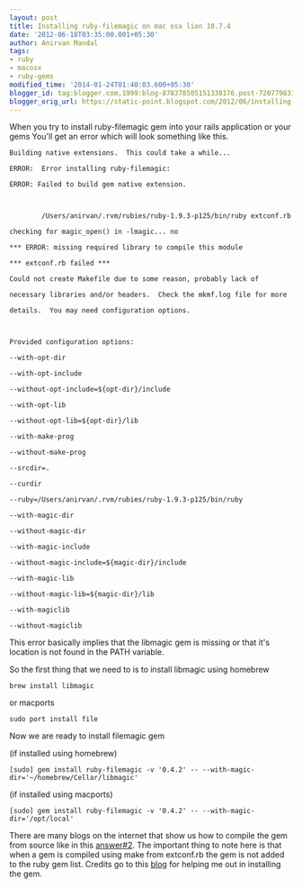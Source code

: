 ```yaml
---
layout: post
title: Installing ruby-filemagic on mac osx lion 10.7.4
date: '2012-06-18T03:35:00.001+05:30'
author: Anirvan Mandal
tags:
- ruby
- macosx
- ruby-gems
modified_time: '2014-01-24T01:40:03.600+05:30'
blogger_id: tag:blogger.com,1999:blog-878378505151338176.post-7207798318109411474
blogger_orig_url: https://static-point.blogspot.com/2012/06/installing-ruby-filemagic-on-mac-osx_18.html
---
```


When you try to install ruby-filemagic gem into your rails application or your gems You'll get an error which will look something like this.

    
    Building native extensions.  This could take a while...
    
    ERROR:  Error installing ruby-filemagic:
    
    ERROR: Failed to build gem native extension.
    
    
    
            /Users/anirvan/.rvm/rubies/ruby-1.9.3-p125/bin/ruby extconf.rb
    
    checking for magic_open() in -lmagic... no
    
    *** ERROR: missing required library to compile this module
    
    *** extconf.rb failed ***
    
    Could not create Makefile due to some reason, probably lack of
    
    necessary libraries and/or headers.  Check the mkmf.log file for more
    
    details.  You may need configuration options.
    
    
    
    Provided configuration options:
    
    --with-opt-dir
    
    --with-opt-include
    
    --without-opt-include=${opt-dir}/include
    
    --with-opt-lib
    
    --without-opt-lib=${opt-dir}/lib
    
    --with-make-prog
    
    --without-make-prog
    
    --srcdir=.
    
    --curdir
    
    --ruby=/Users/anirvan/.rvm/rubies/ruby-1.9.3-p125/bin/ruby
    
    --with-magic-dir
    
    --without-magic-dir
    
    --with-magic-include
    
    --without-magic-include=${magic-dir}/include
    
    --with-magic-lib
    
    --without-magic-lib=${magic-dir}/lib
    
    --with-magiclib
    
    --without-magiclib
    
    
    
    

This error basically implies that the libmagic gem is missing or that it's location is not found in the PATH variable.

So the first thing that we need to is to install libmagic using homebrew

    
    brew install libmagic
    
    

or macports

    
    sudo port install file
    
    

Now we are ready to install filemagic gem

(if installed using homebrew)

    
    [sudo] gem install ruby-filemagic -v '0.4.2' -- --with-magic-dir='~/homebrew/Cellar/libmagic'
    
    

(if installed using macports)

    
    [sudo] gem install ruby-filemagic -v '0.4.2' -- --with-magic-dir='/opt/local'
    
    

There are many blogs on the internet that show us how to compile the gem from source like in this [answer#2](http://stackoverflow.com/questions/3190961/trying-to-install-ruby-filemagic-on-snow-leopard-using-brew-rather-than-ports). The important thing to note here is that when a gem is compiled using make from extconf.rb the gem is not added to the ruby gem list. Credits go to this [blog](http://foundry.ahfr.org/posts/943) for helping me out in installing the gem. 
